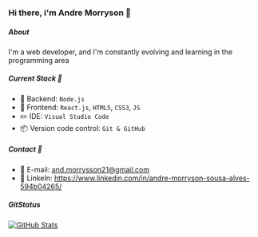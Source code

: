 ### Hi there, i'm Andre Morryson 👋

##### About
I'm a web developer, and I'm constantly evolving and learning in the programming area

##### Current Stack 📌

- 🔧 Backend: `Node.js`
- 🔨 Frontend: `React.js`, `HTML5`, `CSS3`, `JS`
- ✏️ IDE: `Visual Studio Code`
- 📦️ Version code control: `Git & GitHub`

##### Contact 📱

- 📧 E-mail: and.morrysson21@gmail.com
- 📘 LinkeIn: https://www.linkedin.com/in/andre-morryson-sousa-alves-594b04265/

##### GitStatus

[![GitHub Stats](https://github-readme-stats.vercel.app/api?username=4BurnerStove&show_icons=true&theme=dark)](https://github.com/anuraghazra/github-readme-stats)
